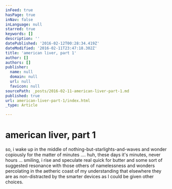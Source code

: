 ```yaml
---
inFeed: true
hasPage: true
inNav: false
inLanguage: null
starred: true
keywords: []
description: ''
datePublished: '2016-02-12T00:28:34.419Z'
dateModified: '2016-02-11T23:47:18.302Z'
title: 'american liver, part 1'
author: []
authors: []
publisher:
  name: null
  domain: null
  url: null
  favicon: null
sourcePath: _posts/2016-02-11-american-liver-part-1.md
published: true
url: american-liver-part-1/index.html
_type: Article

---
```

# american liver, part 1

so, i wake up in the middle of nothing-but-starlights-and-waves and wonder copiously for the matter of minutes .... huh, these days it's minutes, never hours ... smiling, i rise and speculate real quick for butter and some sort of suggested resonance with those others of namelessness and wonders percolating in the aetheric coast of my understanding that elsewhere they are as non-distracted by the smarter devices as I could be given other choices.